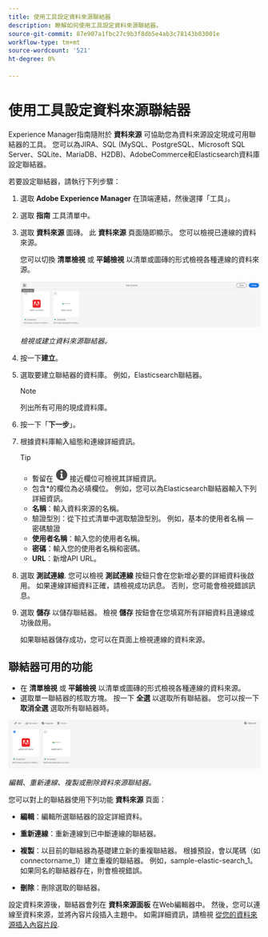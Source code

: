 ```yaml
---
title: 使用工具設定資料來源聯結器
description: 瞭解如何使用工具設定資料來源聯結器。
source-git-commit: 87e907a1fbc27c9b3f8db5e4ab3c78143b03001e
workflow-type: tm+mt
source-wordcount: '521'
ht-degree: 0%

---
```



# 使用工具設定資料來源聯結器

Experience Manager指南隨附於 **資料來源** 可協助您為資料來源設定現成可用聯結器的工具。 您可以為JIRA、SQL (MySQL、PostgreSQL、Microsoft SQL Server、SQLite、MariaDB、H2DB)、AdobeCommerce和Elasticsearch資料庫設定聯結器。

若要設定聯結器，請執行下列步驟：

1. 選取 **Adobe Experience Manager** 在頂端連結，然後選擇「工具」。
1. 選取 **指南** 工具清單中。
1. 選取 **資料來源** 圖磚。 此 **資料來源** 頁面隨即顯示。 您可以檢視已連線的資料來源。

   您可以切換 **清單檢視** 或 **平鋪檢視** 以清單或圖磚的形式檢視各種連線的資料來源。

   <img src="./assets/data-sources-create-window.png" alt= "列在資料來源頁面上的資料來源" width="800">

   *檢視或建立資料來源聯結器。*
1. 按一下&#x200B;**建立**。
1. 選取要建立聯結器的資料庫。 例如，Elasticsearch聯結器。
   >[!NOTE]
   >
   >列出所有可用的現成資料庫。

1. 按一下「**下一步**」。
1. 根據資料庫輸入組態和連線詳細資訊。

   >[!TIP]
   >* 暫留在 <img src="./assets/info-details.svg" alt= "資訊圖示" width="25"> 接近欄位可檢視其詳細資訊。
   > * 包含*的欄位為必填欄位。 例如，您可以為Elasticsearch聯結器輸入下列詳細資訊。

   * **名稱**：輸入資料來源的名稱。
   * 驗證型別：從下拉式清單中選取驗證型別。 例如，基本的使用者名稱 — 密碼驗證
   * **使用者名稱**：輸入您的使用者名稱。
   * **密碼**：輸入您的使用者名稱和密碼。
   * **URL**：新增API URL。

1. 選取 **測試連線**. 您可以檢視 **測試連線** 按鈕只會在您新增必要的詳細資料後啟用。 如果連線詳細資料正確，請檢視成功訊息。 否則，您可能會檢視錯誤訊息。



1. 選取 **儲存** 以儲存聯結器。     檢視 **儲存** 按鈕會在您填寫所有詳細資料且連線成功後啟用。


   如果聯結器儲存成功，您可以在頁面上檢視連線的資料來源。

## 聯結器可用的功能

* 在 **清單檢視** 或 **平鋪檢視**  以清單或圖磚的形式檢視各種連線的資料來源。
* 選取單一聯結器的核取方塊。 按一下 **全選** 以選取所有聯結器。 您可以按一下 **取消全選** 選取所有聯結器時。

<img src="./assets/data-sources-features.png" alt= "資料來源頁面上的資料來源功能" width="800">

*編輯、重新連線、複製或刪除資料來源聯結器。*

您可以對上的聯結器使用下列功能 **資料來源** 頁面：

* **編輯**：編輯所選聯結器的設定詳細資料。

* **重新連線**：重新連線到已中斷連線的聯結器。

* **複製**：以目前的聯結器為基礎建立新的重複聯結器。 根據預設，會以尾碼（如connectorname_1）建立重複的聯結器。 例如，sample-elastic-search_1。
如果同名的聯結器存在，則會檢視錯誤。

* **刪除**：刪除選取的聯結器。


設定資料來源後，聯結器會列在 **資料來源面板** 在Web編輯器中。 然後，您可以連線至資料來源，並將內容片段插入主題中。 如需詳細資訊，請檢視 [從您的資料來源插入內容片段](../user-guide/web-editor-content-snippet.md).




